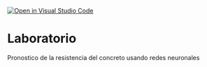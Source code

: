 [![Open in Visual Studio Code](https://classroom.github.com/assets/open-in-vscode-c66648af7eb3fe8bc4f294546bfd86ef473780cde1dea487d3c4ff354943c9ae.svg)](https://classroom.github.com/online_ide?assignment_repo_id=10736283&assignment_repo_type=AssignmentRepo)
# Laboratorio
Pronostico de la resistencia del concreto usando redes neuronales
